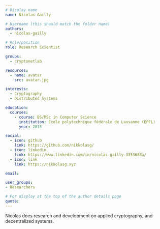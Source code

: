 ```yaml
---
# Display name
name: Nicolas Gailly

# Username (this should match the folder name)
authors:
  - nicolas-gailly

# Role/position
role: Research Scientist

groups:
  - cryptonetlab

resources:
  - name: avatar
    src: avatar.jpg

interests:
  - Cryptography
  - Distributed Systems

education:
  courses:
    - course: BS/MSc in Computer Science
      institution: École polytechnique fédérale de Lausanne (EPFL)
      year: 2015

social:
  - icon: github
    link: https://github.com/nikkolasg/
  - icon: linkedin
    link: https://www.linkedin.com/in/nicolas-gailly-3353688a/
  - icon: link
    link: https://nikkolasg.xyz

email:

user_groups:
- Researchers

# For display at the top of the author details page
quote:
---
```


Nicolas does research and development on applied cryptography, and decentralized systems.
